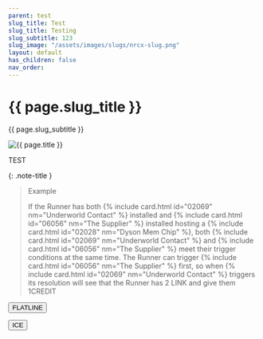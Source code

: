 ```yaml
---
parent: test
slug_title: Test
slug_title: Testing
slug_subtitle: 123
slug_image: "/assets/images/slugs/nrcx-slug.png"
layout: default
has_children: false
nav_order:
---
```

<div class="slug unified-background">
    <div class="slug-left">
        <h1 class="page-slug_title">{{ page.slug_title }}</h1>
        <p class="page-slug_subtitle">{{ page.slug_subtitle }}</p>
    </div>
    <div class="slug-right">
        <img src="{{ page.slug_image | relative_url }}" alt="{{ page.title }}" />
    </div>
</div>

<span class="text-grey-dk-000 fs-9 fw-700">TEST</span>

{: .note-title }
> Example
>
> If the Runner has both {% include card.html id="02069" nm="Underworld Contact" %} installed and {% include card.html id="06056" nm="The Supplier" %} installed hosting a {% include card.html id="02028" nm="Dyson Mem Chip" %}, both {% include card.html id="02069" nm="Underworld Contact" %} and {% include card.html id="06056" nm="The Supplier" %} meet their trigger conditions at the same time. The Runner can trigger {% include card.html id="06056" nm="The Supplier" %} first, so when {% include card.html id="02069" nm="Underworld Contact" %} triggers its resolution will see that the Runner has <span class="grey-font-bl">2</span> <span class="nric-grey link"></span><span class="grey-font-bl">LINK</span> and give them <span class="grey-font-bl">1</span><span class="nric-grey credit"></span><span class="grey-font-b">CREDIT</span>


<button class="flatline">FLATLINE</button>

<button class="ice">ICE</button>
